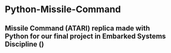 # Python-Missile-Command

## Missile Command (ATARI) replica made with Python for our final project in Embarked Systems Discipline ()
